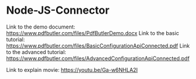 # Node-JS-Connector

Link to the demo document: https://www.pdfbutler.com/files/PdfButlerDemo.docx
Link to the basic tutorial: https://www.pdfbutler.com/files/BasicConfigurationApiConnected.pdf
Link to the advanced tutorial: https://www.pdfbutler.com/files/AdvancedConfigurationApiConnected.pdf

Link to explain movie: https://youtu.be/Ga-w6NHLA2I